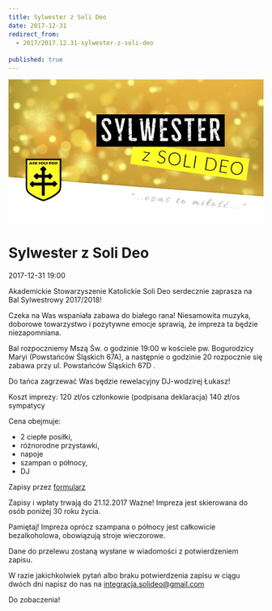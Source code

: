 ```yaml
---
title: Sylwester z Soli Deo
date: 2017-12-31
redirect_from: 
  - 2017/2017.12.31-sylwester-z-soli-deo

published: true
---
```



![Sylwester z Soli Deo](/assets/posts/2017/2017-12-31-sylwester-z-soli-deo/sylwester.jpg)
# Sylwester z Soli Deo
<time>2017-12-31 19:00</time>


Akademickie Stowarzyszenie Katolickie Soli Deo serdecznie zaprasza na Bal Sylwestrowy 2017/2018!

Czeka na Was wspaniała zabawa do białego rana! 
Niesamowita muzyka, doborowe towarzystwo i pozytywne emocje sprawią, że impreza ta będzie niezapomniana.

Bal rozpoczniemy Mszą Św. o godzinie 19:00 w kościele pw. Bogurodzicy Maryi (Powstańców Śląskich 67A), a następnie o godzinie 20 rozpocznie się zabawa przy ul. Powstańców Śląskich 67D . 

Do tańca zagrzewać Was będzie rewelacyjny DJ-wodzirej Łukasz!

Koszt imprezy:
120 zł/os członkowie (podpisana deklaracja) 
140 zł/os sympatycy 

Cena obejmuje:
- 2 ciepłe posiłki,
- różnorodne przystawki,
- napoje 
- szampan o północy, 
- DJ

Zapisy przez [formularz](https://docs.google.com/forms/d/e/1FAIpQLSd7F9og3sZU3oOBYVCaHClq3cYBWAvCNqF2dQc_AMBKcmOtpQ/viewform?usp=sf_link)

Zapisy i wpłaty trwają do 21.12.2017
Ważne!
Impreza jest skierowana do osób poniżej 30 roku życia.

Pamiętaj!
Impreza oprócz szampana o północy jest całkowicie bezalkoholowa, obowiązują stroje wieczorowe.

Dane do przelewu zostaną wysłane w wiadomości z potwierdzeniem zapisu.

W razie jakichkolwiek pytań albo braku potwierdzenia zapisu w ciągu dwóch dni napisz do nas na integracja.solideo@gmail.com 

Do zobaczenia!